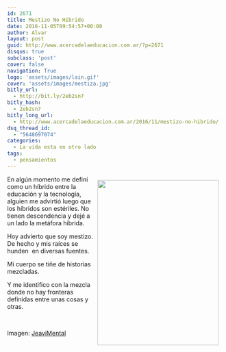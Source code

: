 ```yaml
---
id: 2671
title: Mestizo No Híbrido
date: 2016-11-05T09:54:57+00:00
author: Alvar
layout: post
guid: http://www.acercadelaeducacion.com.ar/?p=2671
disqus: true
subclass: 'post'
cover: false
navigation: True
logo: 'assets/images/lain.gif'
cover: 'assets/images/mestiza.jpg'
bitly_url:
  - http://bit.ly/2eb2sn7
bitly_hash:
  - 2eb2sn7
bitly_long_url:
  - http://www.acercadelaeducacion.com.ar/2016/11/mestizo-no-hibrido/
dsq_thread_id:
  - "5648697074"
categories:
  - La vida esta en otro lado
tags:
  - pensamientos
---
```

<img style="float: right; margin:10px;"  src="http://66.media.tumblr.com/f2ecc97972039f40a4cbcdf182ba8c32/tumblr_njsjkg4gq01sjurvio1_1280.jpg" alt="" width="283" height="386">En algún momento me definí como un híbrido entre la educación y la tecnología, alguien me advirtió luego que los híbridos son estériles. No tienen descendencia y dejé a un lado la metáfora híbrida.

Hoy advierto que soy mestizo. De hecho y mis raíces se hunden&nbsp; en diversas fuentes.

Mi cuerpo se tiñe de historias mezcladas.

Y me identifico con la mezcla donde no hay fronteras definidas entre unas cosas y otras.

&nbsp;

Imagen: [JeaviMental](http://jeavimental.tumblr.com/post/111037342596/jeavimental-androide-fembot-cyborg-indigena)
